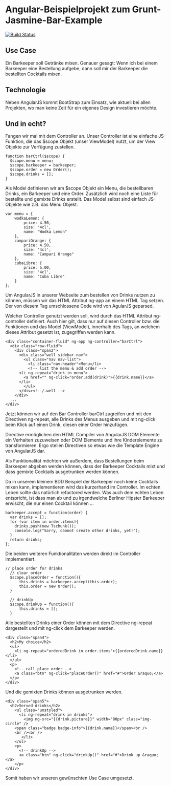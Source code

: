 Angular-Beispielprojekt zum Grunt-Jasmine-Bar-Example
=====================================================

[![Build Status](https://travis-ci.org/simonox/grunt-jasmine-bar-example.png)](https://travis-ci.org/simonox/grunt-jasmine-bar-example)


Use Case
--------
Ein Barkeeper soll Getränke mixen. Genauer gesagt: Wenn ich bei einem Barkeeper eine Bestellung aufgebe, dann soll mir der Barkeeper die bestellten Cocktails mixen.

Technologie
-----------
Neben AngularJS kommt BootStrap zum Einsatz, wie aktuell bei allen Projekten, wo man keine Zeit für ein eigenes Design investieren möchte.

Und in echt?
------------
Fangen wir mal mit dem Controller an. Unser Controller ist eine einfache JS-Funktion, die das $scope Objekt (unser ViewModel) nutzt, um der View Objekte zur Verfügung zustellen.

	function barCtrl($scope) {
	  $scope.menu = menu;
	  $scope.barkeeper = barkeeper;
	  $scope.order = new Order();
	  $scope.drinks = [];
	}
Als Model definieren wir am $scope Objekt ein Menu, die bestellbaren Drinks, ein Barkeeper und eine Order. Zusätzlich wird noch eine Liste für bestellte und gemixte Drinks erstellt. Das Model selbst sind einfach JS-Objekte wie z.B. das Menu Objekt.

	var menu = {
	    wodkaLemon: {
	        price: 4.50,
	        size: '4cl',
	        name: "Wodka Lemon"
	    },
	    campariOrange: {
	        price: 4.50,
	        size: '4cl',
	        name: "Campari Orange"
	    },
	    cubaLibre: {
	        price: 5.00,
	        size: '4cl',
	        name: "Cuba Libre"
	    }
	};

Um AngularJS in unserer Webseite zum bestellen von Drinks nutzen zu können, müssen wir das HTML Attribut ng-app an einem HTML Tag setzen. Der von diesem Tag umschlossene Code wird von AgularJS geparsed.

Welcher Controller genutzt werden soll, wird durch das HTML Attribut ng-controller definiert. Auch hier gilt, dass nur auf diesen Controller bzw. die Funktionen und das Model (ViewModel), innerhalb des Tags, an welchem dieses Attribut gesetzt ist, zugegriffen werden kann.

	<div class="container-fluid" ng-app ng-controller="barCtrl">
	  <div class="row-fluid">
	    <div class="span2">
	      <div class="well sidebar-nav">
	        <ul class="nav nav-list">
	          <li class="nav-header">Menu</li>
	          <!-- list the menu & add order -->
	      <li ng-repeat="drink in menu">
	        <a href="" ng-click="order.add(drink)">{{drink.name}}</a>
	      </li>
	        </ul>
	      </div><!--/.well -->
	    </div>
	  ...
	</div>

Jetzt können wir auf den Bar Controller  barCtrl  zugreifen und mit den Directiven ng-repeat, alle Drinks des Menus ausgeben und mit ng-click beim Klick auf einen Drink, diesen einer Order hinzufügen.

Directive ermöglichen den HTML Compiler von AngularJS DOM Elemente ein Verhalten zuzuweisen oder DOM Elemente und ihre Kinderelemente zu transformieren. Ergo stellen Directiven so etwas wie die Template Engine von AngularJS dar.

Als Funktionalität möchten wir außerdem, dass Bestellungen beim Barkeeper abgeben werden können, dass der Barkeeper Cocktails mixt und dass gemixte Cocktails ausgetrunken werden können.

Da in unserem kleinem BDD Beispiel der Barkeeper noch keine Cocktails mixen kann, implementieren wird das kurzerhand im Controller. Im echten Leben sollte das natürlich refactored werden. Was auch dem echten Leben entspricht, ist dass man ab und zu irgendwelche Berliner Hipster Barkeeper erwischt, die nur einen Cocktail können …


	barkeeper.accept = function(order) {
	  var drinks = [];
	  for (var item in order.items){
	    drinks.push(new Tschunk());
	    console.log("Sorry, cannot create other drinks, yet!");
	  }
	  return drinks;
	};

Die beiden weiteren Funktionalitäten werden direkt im Controller implementiert.

	// place order for drinks
	  // clear order
	  $scope.placeOrder = function(){
	      this.drinks = barkeeper.accept(this.order);
	      this.order = new Order();
	  }
   
	  // drinkUp
	  $scope.drinkUp = function(){
	      this.drinks = [];
	  }
  
Alle bestellten Drinks einer Order können mit dem Directive ng-repeat dargestellt und mit ng-click dem Barkeeper  werden.

	<div class="span4">
	  <h2>My choice</h2>
	  <ul>
	    <li ng-repeat="orderedDrink in order.items">{{orderedDrink.name}}</li>
	  </ul>
	  <p>
	    <!-- call place order -->
	    <a class="btn" ng-click="placeOrder()" href="#">Order &raquo;</a>
	  </p>
	</div>

Und die gemixten Drinks können ausgetrunken werden.

	<div class="span5">
	  <h2>Served drinks</h2>
	    <ul class="unstyled">
	      <li ng-repeat="drink in drinks">
	        <img ng-src="{{drink.picture}}" width="80px" class="img-circle" />
	    <span class="badge badge-info">{{drink.name}}</span><br />
	    <br /><br />    
	       </li>
	    </ul>
	    <p>
	      <!-- drinkUp -->
	      <a class="btn" ng-click="drinkUp()" href="#">Drink up &raquo;</a>
	    </p>
	</div>

Somit haben wir unseren gewünschten Use Case umgesetzt.
